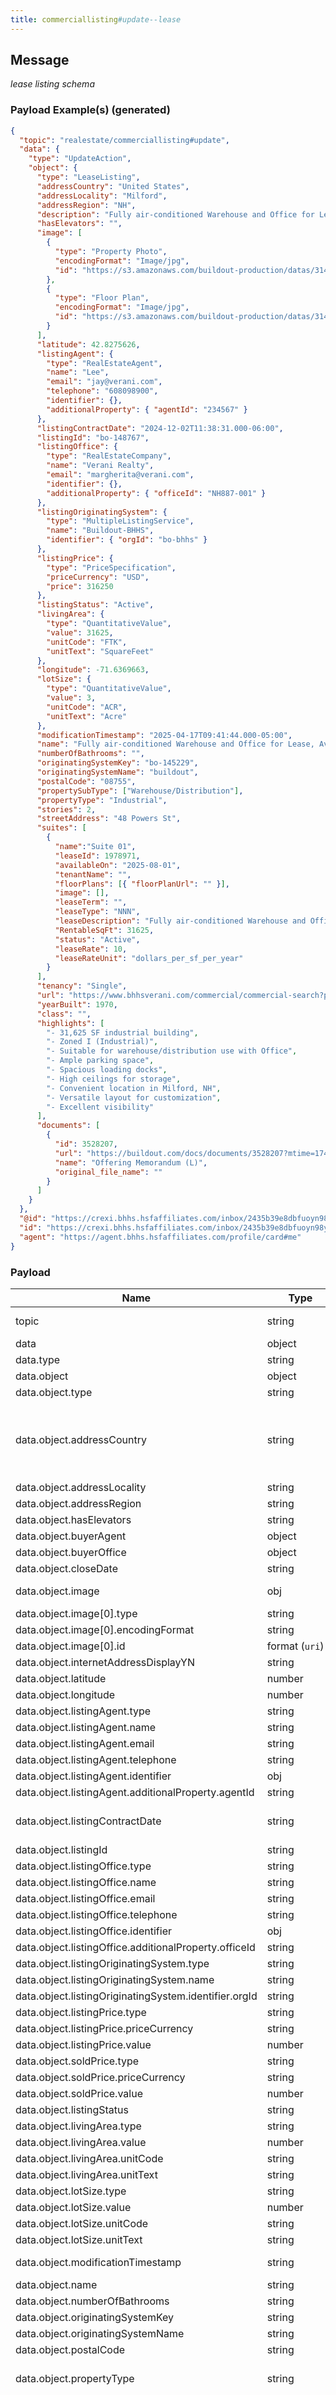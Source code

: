 ```yaml
---
title: commerciallisting#update--lease
---
```


## Message

_lease listing schema_

### Payload Example(s) (generated)

```json
{
  "topic": "realestate/commerciallisting#update",
  "data": {
    "type": "UpdateAction",
    "object": {
      "type": "LeaseListing",
      "addressCountry": "United States",
      "addressLocality": "Milford",
      "addressRegion": "NH",
      "description": "Fully air-conditioned Warehouse and Office for Lease, available August 1, 2025.\r\n\r\nFreestanding +/-31,625 SF warehouse/industrial and office building available for lease.",
      "hasElevators": "",
      "image": [
        {
          "type": "Property Photo",
          "encodingFormat": "Image/jpg",
          "id": "https://s3.amazonaws.com/buildout-production/datas/31420540/6d0656c46e6588a78875b8a79b6d54c26dcf73a0/full.jpg?1733167134"
        },
        {
          "type": "Floor Plan",
          "encodingFormat": "Image/jpg",
          "id": "https://s3.amazonaws.com/buildout-production/datas/31420901/6a5647354a086a18a6515d734508d22b4ec40992/full.jpg?1733168233"
        }
      ],
      "latitude": 42.8275626,
      "listingAgent": {
        "type": "RealEstateAgent",
        "name": "Lee",
        "email": "jay@verani.com",
        "telephone": "608098900",
        "identifier": {},
        "additionalProperty": { "agentId": "234567" }
      },
      "listingContractDate": "2024-12-02T11:38:31.000-06:00",
      "listingId": "bo-148767",
      "listingOffice": {
        "type": "RealEstateCompany",
        "name": "Verani Realty",
        "email": "margherita@verani.com",
        "identifier": {},
        "additionalProperty": { "officeId": "NH887-001" }
      },
      "listingOriginatingSystem": {
        "type": "MultipleListingService",
        "name": "Buildout-BHHS",
        "identifier": { "orgId": "bo-bhhs" }
      },
      "listingPrice": {
        "type": "PriceSpecification",
        "priceCurrency": "USD",
        "price": 316250
      },
      "listingStatus": "Active",
      "livingArea": {
        "type": "QuantitativeValue",
        "value": 31625,
        "unitCode": "FTK",
        "unitText": "SquareFeet"
      },
      "longitude": -71.6369663,
      "lotSize": {
        "type": "QuantitativeValue",
        "value": 3,
        "unitCode": "ACR",
        "unitText": "Acre"
      },
      "modificationTimestamp": "2025-04-17T09:41:44.000-05:00",
      "name": "Fully air-conditioned Warehouse and Office for Lease, Available August 1, 2025",
      "numberOfBathrooms": "",
      "originatingSystemKey": "bo-145229",
      "originatingSystemName": "buildout",
      "postalCode": "08755",
      "propertySubType": ["Warehouse/Distribution"],
      "propertyType": "Industrial",
      "stories": 2,
      "streetAddress": "48 Powers St",
      "suites": [
        {
          "name":"Suite 01",
          "leaseId": 1978971,
          "availableOn": "2025-08-01",
          "tenantName": "",
          "floorPlans": [{ "floorPlanUrl": "" }],
          "image": [],
          "leaseTerm": "",
          "leaseType": "NNN",
          "leaseDescription": "Fully air-conditioned Warehouse and Office for Lease, available August 1, 2025.\r\n\r\nFreestanding +/-31,625 SF warehouse/industrial and office building available for lease.",
          "RentableSqFt": 31625,
          "status": "Active",
          "leaseRate": 10,
          "leaseRateUnit": "dollars_per_sf_per_year"
        }
      ],
      "tenancy": "Single",
      "url": "https://www.bhhsverani.com/commercial/commercial-search?propertyId=48-powers-st-milford-lease",
      "yearBuilt": 1970,
      "class": "",
      "highlights": [
        "- 31,625 SF industrial building",
        "- Zoned I (Industrial)",
        "- Suitable for warehouse/distribution use with Office",
        "- Ample parking space",
        "- Spacious loading docks",
        "- High ceilings for storage",
        "- Convenient location in Milford, NH",
        "- Versatile layout for customization",
        "- Excellent visibility"
      ],
      "documents": [
        {
          "id": 3528207,
          "url": "https://buildout.com/docs/documents/3528207?mtime=1744901205&token=7b655f3f32f2ec1fa4cce7d3e2ea46264a4f9f09",
          "name": "Offering Memorandum (L)",
          "original_file_name": ""
        }
      ]
    }
  },
  "@id": "https://crexi.bhhs.hsfaffiliates.com/inbox/2435b39e8dbfuoyn98y89hnu",
  "id": "https://crexi.bhhs.hsfaffiliates.com/inbox/2435b39e8dbfuoyn98y89hnu",
  "agent": "https://agent.bhhs.hsfaffiliates.com/profile/card#me"
}


```
### Payload

| Name                                     | Type                                          | Description                 |
| -----------------------------------------| --------------------------------------------- | -------------------------   |
| topic                                    | string                     | const (`"realestate/commerciallisting#update"`)|
| data                                     | object                                | -                                   |
| data.type                                | string                                | const (`"UpdateAction"`)            |
| data.object                              | object                             | a real estate property listed for sale |
| data.object.type                         | string                                | allowed (`"LeaseListing"`)           |
| data.object.addressCountry               | string                                | allowed (`"Other"` , `"United States"` , `"Bahamas"` , `"Canada"` , `"Mexico"` , `"Turkey"` , `"Australia"` , `"Switzerland"` ,`"France"` , `"Monaco"` , `"Spain"` , `"United Kingdom"` , `"Germany"` , `"Italy"` , `"Poland"` ,`"Romania"` , `"Netherlands"` , `"Hungary"`)                                      |
| data.object.addressLocality              | string                                | City, Township.                     |
| data.object.addressRegion                | string                                | abbreviated state or province       |
| data.object.hasElevators                 | string                                |   elevators exist or not              |
| data.object.buyerAgent                   | object                                | the buyer's RealEstateAgent         |
| data.object.buyerOffice                  | object                                | the buyer's RealEstateOffice        |
| data.object.closeDate                    | string                          | listing close date format (`date-time`)   |
| data.object.image                        | obj  | an ImageObject or URI reference to an image on the web.              |
| data.object.image[0].type                | string                                 | const (`"Property Photo"`)         |
| data.object.image[0].encodingFormat      | string                                 | image type (`"Image/jpg"`)         |
| data.object.image[0].id                  | format (`uri`)                         | image url                          |
| data.object.internetAddressDisplayYN     | string                                 | allowed (`"Y"`, `"N"`)             |
| data.object.latitude                     | number                                 | The latitude of a location.        |
| data.object.longitude                    | number                                 | The longitude of a location.       |
| data.object.listingAgent.type            | string                                 | const (`"RealEstateAgent"`)        |
| data.object.listingAgent.name            | string                                 | listings agent name                |
| data.object.listingAgent.email           | string                                 | listings agent email               |
| data.object.listingAgent.telephone       | string                                 | listings agent telephone           |
| data.object.listingAgent.identifier      | obj                                    | listings agent identifier          |
| data.object.listingAgent.additionalProperty.agentId       | string                | listings agent  id                 |
| data.object.listingContractDate          | string                                 | The effective date of the agreement between the seller and the seller's broker. format (`date-time`)                                                         |
| data.object.listingId                     | string                              | the local identifier for the listing |
| data.object.listingOffice.type            | string                                 | const (`"RealEstateAgent"`)       |
| data.object.listingOffice.name            | string                                 | listings office name              |
| data.object.listingOffice.email           | string                                 | listings office email             |
| data.object.listingOffice.telephone       | string                                 | listings office telephone         |
| data.object.listingOffice.identifier      | obj                                    | listings office identifier        |
| data.object.listingOffice.additionalProperty.officeId          | string            | listings office Id                |
| data.object.listingOriginatingSystem.type  | string                                | OriginatingSystem type            |
| data.object.listingOriginatingSystem.name  | string                                | OriginatingSystem name            |
| data.object.listingOriginatingSystem.identifier.orgId    | string       | OriginatingSystem identifier orgId           |
| data.object.listingPrice.type              | string                     | const (`"PriceSpecification"`)               |
| data.object.listingPrice.priceCurrency     | string                     | const (`"USD"`)                              |
| data.object.listingPrice.value             | number                     | listing price  value                         |
| data.object.soldPrice.type                 | string                     | const (`"PriceSpecification"`)               |
| data.object.soldPrice.priceCurrency        | string                     | const (`"USD"`)                              |
| data.object.soldPrice.value                | number                     | sold price  value                            |
| data.object.listingStatus                  | string                     | allowed (`"Active"`, `"Closed"`)             |
| data.object.livingArea.type                | string                     | const (`""QuantitativeValue""`)              |
| data.object.livingArea.value               | number                     | livingArea  value                            |
| data.object.livingArea.unitCode            | string                     | const(`"FTK"`)                               |
| data.object.livingArea.unitText            | string                     | const(`"SquareFeet"`)                        |
| data.object.lotSize.type                   | string                     | const (`"QuantitativeValue"`)                |
| data.object.lotSize.value                  | number                     | lostSize value                               |
| data.object.lotSize.unitCode               | string                     | const(`"ACR"`)                               |
| data.object.lotSize.unitText               | string                     | const(`"Acre"`)                              |
| data.object.modificationTimestamp          | string               | last modified date of listing format(`date-time`)  |
| data.object.name                           | string                     | name                                         |
| data.object.numberOfBathrooms              | string               | total number of bathrooms                          | 
| data.object.originatingSystemKey           | string                                | the listing identifier fro        |
| data.object.originatingSystemName          | string                                | const (`"buildout"`)              |
| data.object.postalCode                     | string                                | Zip/Post Code <= 12 characters    | 
| data.object.propertyType                | string                                   | allowed ( `"Office"` , `"Retail"` , `"Industrial"` , `"Land"` , `"Multifamily"` , `"Special Purpose"` ,`"Hospitality"`) |
| data.object.propertySubType                | string                                | allowed ( `"Office Building"` , `"Creative/Loft"` , `"Executive Suites"` , `"Medical"` , `"Institutional/Governmental"` ,`"Office Warehouse"` , `"Office Condo"` , `"Coworking"` , `"Lab"` , `"Street Retail"` , `"Strip Center"` , `"Free Standing Building"` , `"Regional Mall"` , `"Retail Pad"` , `"Vehicle Related"` , `"Outlet Center"` ,`"Power Center"` , `"Neighborhood Center"` , `"Community Center"` , `"Specialty Center"` , `"Theme/Festival Center"` , `"Restaurant"` , `"Post Office"` ,    `"Retail Condo"` , `"Lifestyle Center"` ,`"Manufacturing"` , `"Warehouse"` , `"Distribution"` , `"Flex Space"` , `"Research & Development"` ,`"Refrigerated/Cold Storage"` , `"Office Showroom"` , `"Truck Terminal/Hub/Transit"` , `"Self Storage"` ,   `"Industrial Condo"` , `"Data Center"` , `"Office"` , `"Retail"` , `"Retail-Pad"` ,`"Industrial"` , `"Residential"` , `"Multifamily"` , `"Other"` , `"High-Rise"` , `"Mid-Rise"` , `"Low-Rise/Garden"` , `"Government Subsidized"` , `"Mobile Home Park"` , `"Senior Living"` , `"Skilled Nursing"` ,`"Single Family Rental Portfolio"` , `"School"` , `"Marina"` , `"Other"` , `"Golf Course"` , `"Church"` , `"Full Service"` , `"Limited Service"` , `"Select Service"` , `"Resort"` , `"Economy"` , `"Extended Stay"` , `"Casino"` ) |
| data.object.stories                         | number                             | the number of floors in the property |
| data.object.streetAddress                   | string                             | the street address                   |
| data.object.suites[0].name                | string                             |suite name |
| data.object.suites[0].leaseId                | number                             |lease id |
| data.object.suites[0].suiteNumber            | string                             | suite number |
| data.object.suites[0].availableOn            | string                             | available date format(`"YYYY-MM-DD"`)|
| data.object.suites[0].tenantName             | string                             | tenant name                          |
| data.object.suites[0].contiguousSqFtMax      | string                             | Max continguous Square Foot          |
| data.object.suites[0].floorPlans[0].floorPlanUrl  | format (`uri`)                | floor Plan  Url                      |
| data.object.suites[0].image[0].type               | string                        | const (`"Property Photo"`)           |
| data.object.suites[0].image[0].encodingFormat     | string                        | image type (`"Image/jpg"`)           |
| data.object.suites[0].image[0].id                 | format (`uri`)                | image url                            |
| data.object.suites[0].leaseTerm              | string                             | lease term                           |
| data.object.suites[0].leaseType              | string                             | allowed (`Gross` , `Modified Gross` , `NNN` , `Modified Net` , `Full Service` , `Ground Lease` )                                                                       |
| data.object.suites[0].leaseDescription       | string                             | lease description                    |
| data.object.suites[0].RentableSqFt           | string                             | RentableSqFt                         |
| data.object.suites[0].RentableSqFtMax        | number/string                      | Max RentableSqFt                     |
| data.object.suites[0].RentableSqFtMin        | number/string                      | Min RentableSqFt                     |
| data.object.suites[0].status                 | string                             | allowed(`Inactive`,`Active` ,`Under Contract `,  `Closed`) |
| data.object.suites[0].subtypes               | string                             | allowed (  `"Office Building"` ,  `"Creative/Loft"` , `"Executive Suites"` , `"Medical"` , `"Institutional/Governmental"` , `"Office Warehouse"` ,`"Office Condo"` , `"Coworking"` , `"Lab"` , `"Street Retail"` , `"Strip Center"` , `"Free Standing Building"` , `"Regional Mall"` , `"Retail Pad"` , `"Vehicle Related"` , `"Outlet Center"` , `"Power Center"` , `"Neighborhood Center"` , `"Community Center"` , `"Specialty Center"` , `"Theme/Festival Center"` , `"Restaurant"` , `"Post Office"` , `"Retail Condo"` ,  `"Lifestyle Center"` , `"Manufacturing"` , `"Warehouse"` , `"Distribution"` , `"Flex Space"` , `"Research & Development"` , `"Refrigerated/Cold Storage"` , `"Office Showroom"` , `"Truck Terminal/Hub/Transit"` , `"Self Storage"` , `"Industrial Condo"` , `"Data Center"` , `"Office"` ,  `"Retail"` , `"Retail-Pad"` , `"Industrial"` , `"Residential"` , `"Multifamily"` , `"Other"` , `"High-Rise"` , `"Mid-Rise"` , `"Low-Rise/Garden"` , `"Government Subsidized"` , `"Mobile Home Park"` , `"Senior Living"` , `"Skilled Nursing"` , `"Single Family Rental Portfolio"` , `"School"` , `"Marina"` , `"Other"` , `"Golf Course"` , `"Church"` , `"Full Service"` , `"Limited Service"` , `"Select Service"` , `"Resort"` , `"Economy"` , `"Extended Stay"` , `"Casino"` )                                                          |
| data.object.suites[0].leaseRate              | number                             | lease rate                           |
| data.object.suites[0].leaseRateMax           | number                             | max lease rate                       |
| data.object.suites[0].leaseRateUnit          | string                             | allowed ( `dollars_per_sf_per_year` , `dollars_per_sm_per_year` , `dollars_per_acre_per_year` ,`dollars_per_hectare_per_year` , `dollars_per_year` , `dollars_per_sf_per_month` ,`dollars_per_sm_per_month` , `dollars_per_acre_per_month` , `dollars_per_hectare_per_month` ,`dollars_per_month` )                                                                                                      |
| data.object.url                             | string                             | URL of the item. format (`uri`)      |
| data.object.yearBuilt                       | number                             | the year the structure was           |
| data.object.class                           | string                             | property class                       |
| data.object.highlights                      | array                              | highlights                           |
| data.object.documents[0].id                 | number                             | document id                          |
| data.object.documents[0].url                | string                             | document url format(`uri`)           |
| data.object.documents[0].name               | string                             | document name                        |
| data.object.documents[0].original_file_name | string                             | document file name                   |
| id                                          | format (`uri`)  | the Event ID (aka "Publish ID") is the immutable canonical identifier for the event. it is a URI that is unique to the event and will not change. all subscribers will receive the same id for the same event. format (`uri`)                                                                                |
| @id                                        | format (`uri`)                               | format(`uri`)                        |
| agent             | string | if you are a multi-tenant app, then the agent is the user associated with the event data. any future events related to this message will be sent to the same agent/recipient format (`uri`)                                                                                                                                                                        |

### Headers

| Name              | Type   | Description                                                                                                                                                                                                                                                                                               |
| ----------------- | ------ | --------------------------------------------------------------------------------------------------------------------------------------------------------------------------------------------------------------------------------------------------------------------------------------------------------- |
| (root)            | object | -                                                                                                                                                                                                                                                                                                         |
| time              | string | date & time the event was produced format (`date-time`)                                                                                                                                                                                                                                                   |
| agent             | string | if you are a multi-tenant app, then the agent is the user associated with the event data. any future events related to this message will be sent to the same agent/recipient format (`uri`)                                                                                                               |
| instrument        | string | the app or service that produced the event on behalf of the agent/user format (`uri`)                                                                                                                                                                                                                     |
| source            | string | a copy of the event was sent to the source(s). format (`uri`)                                                                                                                                                                                                                                             |
| originalRecipient | string | the originalRecipient helps you determine the subscription that delivered the event to you. if the originalRecipient is the same as the agent, then the you are subscribed to the agent. if the originalRecipient is different from the agent, then you are subscribed to the event source format (`uri`) |
| id                | string | the Event ID (aka "Publish ID") is the immutable canonical identifier for the event. it is a URI that is unique to the event and will not change. all subscribers will receive the same id for the same event. format (`uri`)                                                                             |
| @id               | string | format (`uri`)                                                                                                                                                                                                                                                                                            |

### Tools

- [Mock Data Generator](/tools/mock-data-generator)
- [Schema Validator](/tools/validate)
